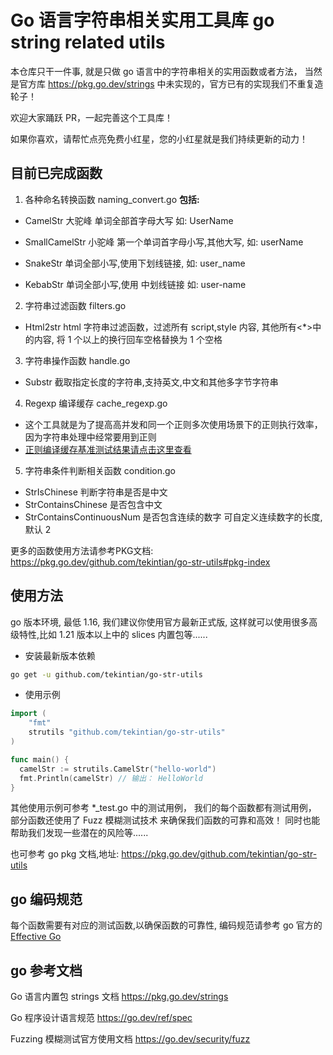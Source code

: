 # Go 语言字符串相关实用工具库 go string related utils

本仓库只干一件事, 就是只做 go 语言中的字符串相关的实用函数或者方法， 当然是官方库 https://pkg.go.dev/strings 中未实现的，官方已有的实现我们不重复造轮子！

欢迎大家踊跃 PR，一起完善这个工具库！

如果你喜欢，请帮忙点亮免费小红星，您的小红星就是我们持续更新的动力！

## 目前已完成函数

1. 各种命名转换函数 naming_convert.go
   **包括:**

- CamelStr 大驼峰 单词全部首字母大写 如: UserName

- SmallCamelStr 小驼峰 第一个单词首字母小写,其他大写, 如: userName

- SnakeStr 单词全部小写,使用下划线链接, 如: user_name

- KebabStr 单词全部小写,使用 中划线链接 如: user-name

2. 字符串过滤函数 filters.go

- Html2str html 字符串过滤函数，过滤所有 script,style 内容, 其他所有<\*>中的内容, 将 1 个以上的换行回车空格替换为 1 个空格

3. 字符串操作函数 handle.go

- Substr 截取指定长度的字符串,支持英文,中文和其他多字节字符串

4.  Regexp 编译缓存 cache_regexp.go

- 这个工具就是为了提高高并发和同一个正则多次使用场景下的正则执行效率，因为字符串处理中经常要用到正则
- [正则编译缓存基准测试结果请点击这里查看](docs/regexp_cache_benchmark.md)

5. 字符串条件判断相关函数 condition.go

- StrIsChinese 判断字符串是否是中文
- StrContainsChinese 是否包含中文
- StrContainsContinuousNum 是否包含连续的数字 可自定义连续数字的长度,默认 2


更多的函数使用方法请参考PKG文档: https://pkg.go.dev/github.com/tekintian/go-str-utils#pkg-index


## 使用方法

go 版本环境, 最低 1.16, 我们建议你使用官方最新正式版, 这样就可以使用很多高级特性,比如 1.21 版本以上中的 slices 内置包等......

- 安装最新版本依赖

```sh
go get -u github.com/tekintian/go-str-utils
```

- 使用示例

```go
import (
	"fmt"
	strutils "github.com/tekintian/go-str-utils"
)

func main() {
  camelStr := strutils.CamelStr("hello-world")
  fmt.Println(camelStr) // 输出： HelloWorld
}

```

其他使用示例可参考 \*\_test.go 中的测试用例， 我们的每个函数都有测试用例， 部分函数还使用了 Fuzz 模糊测试技术 来确保我们函数的可靠和高效！ 同时也能帮助我们发现一些潜在的风险等......

也可参考 go pkg 文档,地址: https://pkg.go.dev/github.com/tekintian/go-str-utils

## go 编码规范

每个函数需要有对应的测试函数,以确保函数的可靠性, 编码规范请参考 go 官方的 [Effective Go](https://go.dev/doc/effective_go.html)

## go 参考文档

Go 语言内置包 strings 文档 https://pkg.go.dev/strings

Go 程序设计语言规范 https://go.dev/ref/spec

Fuzzing 模糊测试官方使用文档 https://go.dev/security/fuzz
